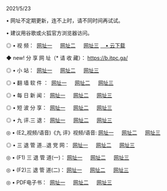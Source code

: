 <p>2021/5/23
<p>• 网址不定期更新，连不上时，请不同时间再试试。
<p>• 建议用谷歌或火狐官方浏览器访问。
<p>◎ • 视 频： 
<a href="http://hxz.lexmarktr.com/" target="_blank">网址一</a> 　 
<a href="http://hqw.lexmarktr.com/" target="_blank">网址二</a> 　 
<a href="http://hvz.lexmarktr.com/b.html" target="_blank">网址三</a>
<a href="https://yadi.sk/d/d0sUeAOpal3njw" target="_blank">　• 云下载 </a></p>
<p>◆ new! 分 享 网 址（* 请 收 藏）： <a href="http://hvz.lexmarktr.com/a.html">https://b.itpc.ga/</a></p>

<p>◎ • 小 站：  
<a href="http://hxz.lexmarktr.com/f.html" target="_blank">网址一</a> 　 
<a href="http://hqw.lexmarktr.com/h.html" target="_blank">网址二</a> 　 
<a href="http://hvz.lexmarktr.com/k/" target="_blank">网址三</a></p>
<p>◎ • 翻 墙 软 件 ：  
<a href="http://hxz.lexmarktr.com/ff/" target="_blank">网址一</a> 　 
<a href="http://hqw.lexmarktr.com/s/read/a1_nd.html" target="_blank">网址二</a> 　 
<a href="http://hvz.lexmarktr.com/ff/index.html" target="_blank">网址三</a></p>
<p>◎ • 每 日 新 闻：  
<a href="http://hxz.lexmarktr.com/day/" target="_blank">网址一</a> 　 
<a href="http://hqw.lexmarktr.com/day/" target="_blank">网址二</a> 　 
<a href="http://hvz.lexmarktr.com/day/index.html" target="_blank">网址三</a></p>
<p>◎ • 短 波 分 享：  
<a href="http://hxz.lexmarktr.com/h/" target="_blank">网址一</a> 　 
<a href="http://hqw.lexmarktr.com/h/" target="_blank">网址二</a> 　 
<a href="http://hqw.lexmarktr.com/h/index.html" target="_blank">网址三</a></p>
<p>◎ • 九 评.三 退：  
<a href="http://hxz.lexmarktr.com/t/" target="_blank">网址一</a> 　 
<a href="http://hqw.lexmarktr.com/v2/index.html" target="_blank">网址二</a> 　 
<a href="http://hvz.lexmarktr.com/tt/index.html" target="_blank">网址三</a> 　</p>
<p>◎ • (E2_视频/语音)《九 评》视频/语音: 
<a href="http://hqw.lexmarktr.com/7738.html" target="_blank">网址一</a> 　 
<a href="http://hqw.lexmarktr.com/7614.html" target="_blank">网址二</a> 　 
<a href="http://hvz.lexmarktr.com/7633.html" target="_blank">网址三</a></p>
<p>◎ • 三 退 管 道...退 党 网：  
<a href="http://hxz.lexmarktr.com/go/td1.html" target="_blank">网址一</a> 　 
<a href="http://hqw.lexmarktr.com/go/td2.html" target="_blank">网址二</a> 　 
<a href="http://hqw.lexmarktr.com/go/td3.html" target="_blank">网址三</a></p>
<p>◎ • (F1) 三 退 管 道(一)： 
<a href="http://hxz.lexmarktr.com/dd/" target="_blank">网址一</a> 　 
<a href="http://hqw.lexmarktr.com/s/read/a1_tdx.html" target="_blank">网址二</a> 　 
<a href="http://hvz.lexmarktr.com/dd/" target="_blank">网址三</a></p>
<p>◎ • (F2)三 退 管 道(二)： 
<a href="http://hvz.lexmarktr.com/d/" target="_blank">网址一</a> 　 
<a href="http://hxz.lexmarktr.com/d/index.html" target="_blank">网址二</a> 　 
<a href="http://hqw.lexmarktr.com/d/" target="_blank">网址三</a></p>
<p>◎ • PDF电子书：  
<a href="http://hxz.lexmarktr.com/p/" target="_blank">网址一</a> 　 
<a href="http://hqw.lexmarktr.com/p/index.html" target="_blank">网址二</a> 　 
<a href="http://hvz.lexmarktr.com/p/" target="_blank">网址三</a></p>
